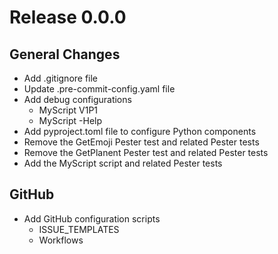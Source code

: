 # Release 0.0.0

## General Changes

- Add .gitignore file
- Update .pre-commit-config.yaml file
- Add debug configurations
  - MyScript V1P1
  - MyScript -Help
- Add pyproject.toml file to configure Python components
- Remove the GetEmoji Pester test and related Pester tests
- Remove the GetPlanent Pester test and related Pester tests
- Add the MyScript script and related Pester tests

## GitHub

- Add GitHub configuration scripts
  - ISSUE_TEMPLATES
  - Workflows

